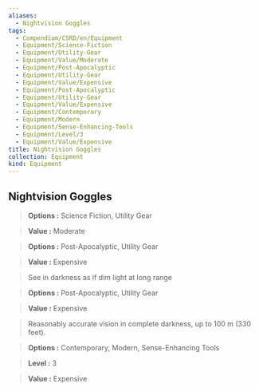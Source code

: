```yaml
---
aliases:
  - Nightvision Goggles
tags:
  - Compendium/CSRD/en/Equipment
  - Equipment/Science-Fiction
  - Equipment/Utility-Gear
  - Equipment/Value/Moderate
  - Equipment/Post-Apocalyptic
  - Equipment/Utility-Gear
  - Equipment/Value/Expensive
  - Equipment/Post-Apocalyptic
  - Equipment/Utility-Gear
  - Equipment/Value/Expensive
  - Equipment/Contemporary
  - Equipment/Modern
  - Equipment/Sense-Enhancing-Tools
  - Equipment/Level/3
  - Equipment/Value/Expensive
title: Nightvision Goggles
collection: Equipment
kind: Equipment
---
```

## Nightvision Goggles    
    
>    
> **Options :** Science Fiction, Utility Gear    
> **Value :** Moderate    
    
>    
> **Options :** Post-Apocalyptic, Utility Gear    
> **Value :** Expensive    
    
>See in darkness as if dim light at long range    
> **Options :** Post-Apocalyptic, Utility Gear    
> **Value :** Expensive    
    
>Reasonably accurate vision in complete darkness, up to 100 m (330 feet).    
> **Options :** Contemporary, Modern, Sense-Enhancing Tools    
> **Level :** 3    
> **Value :** Expensive